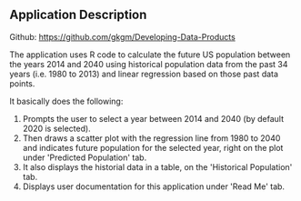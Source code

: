 ## Application Description

Github: <https://github.com/gkgm/Developing-Data-Products>

The application uses R code to calculate the future US population between the years 2014 and 2040 using historical population data from the past 34 years (i.e. 1980 to 2013) and linear regression based on those past data points. 

It basically does the following:

1. Prompts the user to select a year between 2014 and 2040 (by default 2020 is selected).
2. Then draws a scatter plot with the regression line from 1980 to 2040 and indicates future population for the selected year, right on the plot under 'Predicted Population' tab.
3. It also displays the historial data in a table, on the 'Historical Population' tab.
4. Displays user documentation for this application under 'Read Me' tab.

